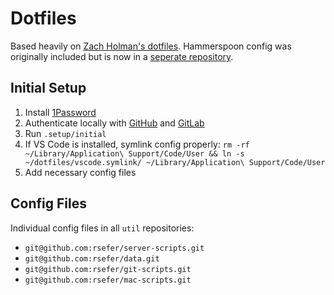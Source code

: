 # Dotfiles

Based heavily on [Zach Holman's dotfiles](https://github.com/holman/dotfiles). Hammerspoon config was originally included but is now in a [seperate repository](https://github.com/rsefer/hammerspoon-config).

## Initial Setup

1. Install [1Password](https://1password.com/downloads/)
2. Authenticate locally with [GitHub](https://help.github.com/articles/connecting-to-github-with-ssh/) and [GitLab](https://docs.gitlab.com/ce/ssh/README.html)
3. Run `.setup/initial`
4. If VS Code is installed, symlink config properly: ```rm -rf ~/Library/Application\ Support/Code/User && ln -s ~/dotfiles/vscode.symlink/ ~/Library/Application\ Support/Code/User```
5. Add necessary config files

## Config Files
Individual config files in all `util` repositories:
- `git@github.com:rsefer/server-scripts.git`
- `git@github.com:rsefer/data.git`
- `git@github.com:rsefer/git-scripts.git`
- `git@github.com:rsefer/mac-scripts.git`
